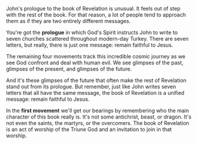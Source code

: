John's prologue to the book of Revelation is unusual. It feels out
of step with the rest of the book. For that reason, a lot of
people tend to approach them as if they are two entirely different
messages.

You're got the **prologue** in which God's Spirit
instructs John to write to seven churches scattered throughout
modern-day Turkey. There are seven letters, but really, there is
just one message: remain faithful to Jesus.

The remaining four movements track this incredible cosmic journey
as we see God confront and deal with human evil. We see glimpses
of the past, glimpses of the present, and glimpses of the future.

And it's these glimpses of the future that often make the rest of
Revelation stand out from its prologue. But remember, just like
John writes seven letters that all have the same message, the book
of Revelation is a unified message: remain faithful to Jesus.

In the **first movement** we'll get our bearings by remembering
who the main character of this book really is. It's not some
antichrist, beast, or dragon. It's not even the saints, the
martyrs, or the overcomers. The book of Revelation is an act of
worship of the Triune God and an invitation to join in that worship.
